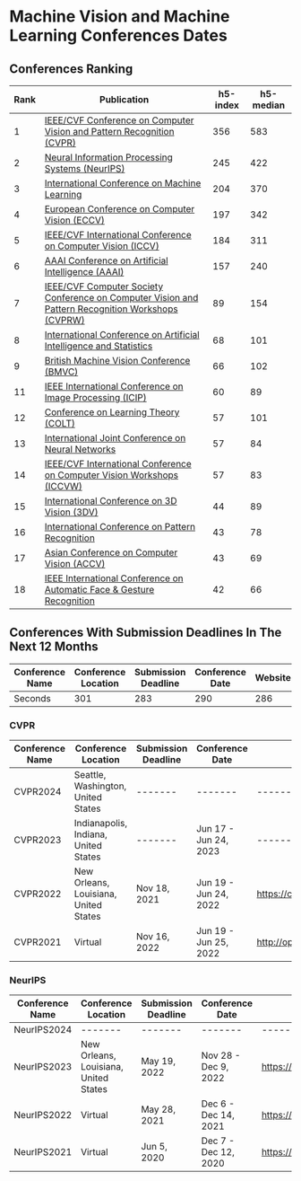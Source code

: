 # Machine Vision and Machine Learning Conferences Dates



## Conferences Ranking
Rank | Publication |h5-index |h5-median
--- | --- | --- |---
1 | [IEEE/CVF Conference on Computer Vision and Pattern Recognition (CVPR)](https://www.thecvf.com/)	| 356	| 583
2 | [Neural Information Processing Systems (NeurIPS) ](https://www.google.com)	| 245	| 422
3 | [International Conference on Machine Learning](https://www.google.com)	| 204	| 370
4 | [European Conference on Computer Vision (ECCV)](https://www.thecvf.com/)	| 197	| 342
5 | [IEEE/CVF International Conference on Computer Vision (ICCV)](https://www.thecvf.com/)	| 184	| 311
6 | [AAAI Conference on Artificial Intelligence (AAAI)](https://www.google.com)	| 157	| 240
7 | [IEEE/CVF Computer Society Conference on Computer Vision and Pattern Recognition Workshops (CVPRW)](https://www.thecvf.com)	| 89	| 154
8 | [International Conference on Artificial Intelligence and Statistics](https://www.google.com)	| 68	| 101
9 | [British Machine Vision Conference (BMVC)](https://www.google.com)	| 66	| 102
11	| [IEEE International Conference on Image Processing (ICIP)](https://www.google.com)	| 60	| 89
12	| [Conference on Learning Theory (COLT)](https://www.google.com)	| 57	| 101
13	| [International Joint Conference on Neural Networks](https://www.google.com)	| 57	| 84
14	| [IEEE/CVF International Conference on Computer Vision Workshops (ICCVW)](https://www.thecvf.com)	| 57	| 83
15	| [International Conference on 3D Vision (3DV)](https://www.google.com)	| 44	| 89
16	| [International Conference on Pattern Recognition](https://www.google.com)	| 43	| 78
17	| [Asian Conference on Computer Vision (ACCV)](https://www.google.com)	| 43	| 69
18	| [IEEE International Conference on Automatic Face & Gesture Recognition](https://www.google.com)	| 42	| 66


## Conferences With Submission Deadlines In The Next 12 Months

Conference Name	 | Conference Location | 	Submission Deadline | 	Conference Date | Website | H-Index
--- | --- | --- |--- |--- |--- 
Seconds | 301 | 283 | 290 | 286 | 289 


### CVPR 

Conference Name	 | Conference Location | 	Submission Deadline | 	Conference Date | Website 
--- | --- | --- |--- |--- 
CVPR2024 | Seattle, Washington, United States | ------- | ------- | -------
CVPR2023 | Indianapolis, Indiana, United States | ------- | Jun 17 - Jun 24, 2023 | -------
CVPR2022 | New Orleans, Louisiana, United States | Nov 18, 2021 | Jun 19 - Jun 24, 2022 | https://cvpr2022.thecvf.com/
CVPR2021 | Virtual | Nov 16, 2022 | Jun 19 - Jun 25, 2022 | http://openaccess.thecvf.com/CVPR2021


### NeurIPS


Conference Name	 | Conference Location | 	Submission Deadline | 	Conference Date | Website 
--- | --- | --- |--- |--- 
NeurIPS2024 | -------  | ------- | ------- | -------
NeurIPS2023 | New Orleans, Louisiana, United States | May 19, 2022 | Nov 28 - Dec 9, 2022 | https://nips.cc/Conferences/2022
NeurIPS2022 | Virtual | May 28, 2021 | Dec 6 - Dec 14, 2021 | https://nips.cc/Conferences/2021
NeurIPS2021 | Virtual| Jun 5, 2020 |  Dec 7 - Dec 12, 2020 | https://nips.cc/Conferences/2020
